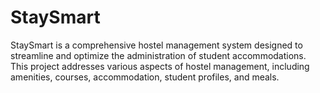 # StaySmart
StaySmart is a comprehensive hostel management system designed to streamline and optimize the administration of student accommodations. This project addresses various aspects of hostel management, including amenities, courses, accommodation, student profiles, and meals.
